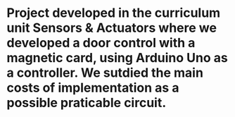 # Project developed in the curriculum unit Sensors & Actuators where we developed a door control with a magnetic card, using Arduino Uno as a controller. We sutdied the main costs of implementation as a possible praticable circuit. 
